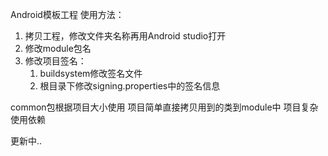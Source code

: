 Android模板工程
使用方法：
1. 拷贝工程，修改文件夹名称再用Android studio打开
2. 修改module包名
3. 修改项目签名：
    1. buildsystem修改签名文件
    2. 根目录下修改signing.properties中的签名信息

common包根据项目大小使用
项目简单直接拷贝用到的类到module中
项目复杂使用依赖

更新中..